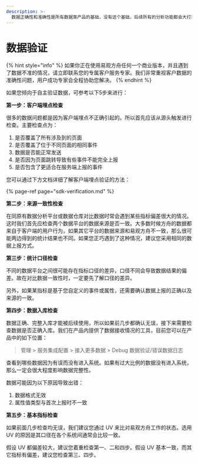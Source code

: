 ```yaml
---
description: >-
  数据正确性和准确性是所有数据类产品的基础，没有这个基础，后续所有的分析功能都会大打折扣，甚至完全无法使用。另外，当您需要从原有系统迁移到易观方舟，或者您希望将易观方舟的数据同您原有的数据仓库的数据进行比对校验时，也常会遇到和自己所期望的数据结果不一致的情况。如果您遇到这些情况，请不要着急，这些问题非常正常，本文会提供一些步骤帮助您更快地找到问题的原因。
---
```


# 数据验证

{% hint style="info" %}
如果你正在使用易观方舟任何一个商业版本，并且遇到了数据不准的情况，请立即联系您的专属客户服务专家。我们非常重视客户数据的准确性问题，用户成功专家会全程协助您解决。
{% endhint %}

如果您倾向于自主验证数据，可参考以下5步来进行：

**第一步：客户端埋点检查**

很多的数据问题都是因为客户端埋点不正确引起的。所以首先应该从源头触发进行检查。主要检查点为：

1. 是否覆盖了所有涉及到的页面
2. 是否覆盖了位于不同页面的相同事件
3. 数据是否能正常发送
4. 是否因为页面跳转导致有些事件不能完全上报
5. 是否包含了更适合在服务端上报的事件

您可以通过下方文档详细了解客户端埋点验证的方法：

{% page-ref page="sdk-verification.md" %}

**第二步：来源一致性检查**

在同原有数据分析平台或数据仓库对比数据时常会遇到某些指标偏差很大的情况。这时我们首先应检查两个数据平台的数据来源是否一致。大多数时候方舟的数据都来自于客户端的用户行为，如果其它平台的数据来源和易观方舟不一致，那么很可能两边得到的统计结果也不同。如果您正巧遇到了这种情况，建议您采用相同的数据上报方式。

**第三步：统计口径检查**

不同的数据平台之间很可能存在指标口径的差异，口径不同会导致数据结果的偏差。故在对比数据一致性时，一定要先了解口径的差异。

另外，如果某指标是基于您自定义的事件或属性，还需要确认数据上报的正确以及来源的一致。

**第四步：数据入库检查**

数据正确、完整入库才能被后续使用，所以如果前几步都确认无误，接下来需要检查数据是否正确入库。我们在产品内提供了数据接收情况的工具，目前您可以在产品中的如下位置：

> 管理 &gt; 服务集成配置 &gt; 接入更多数据 &gt; Debug 数据验证/错误数据日志

查看到哪些数据因为有误而没有进入系统。如果有过大比例的数据没有进入系统，那么一定会很大程度影响数据完整性。

数据可能因为以下原因导致出错：

1. 数据格式无效
2. 属性值类型与首次上报时不一致

**第五步：基本指标检查**

如果前面几步检查均无误，我们建议您通过 UV 来比对易观方舟工作的状态。选用 UV 的原因是其口径在各个系统间通常会比较一致。

假设 UV 都偏差较大，建议您着重检查第一、二和四步。假设 UV 基本一致，而其它指标有偏差，建议您检查第三、四步。



